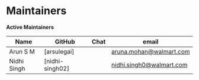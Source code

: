 Maintainers
===========

**Active Maintainers**

| Name                    | GitHub           | Chat       | email
|-------------------------|------------------|------------|----------------------
| Arun S M                | [arsulegai]      |            | <aruna.mohan@walmart.com>
| Nidhi Singh             | [nidhi-singh02]  |            | <nidhi.singh0@walmart.com>
